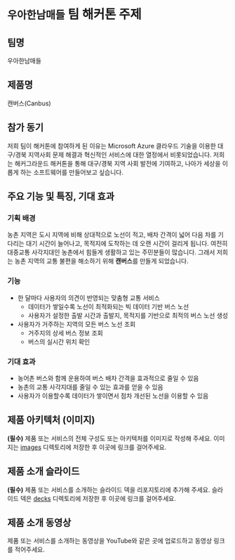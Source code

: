 # `우아한남매들` 팀 해커톤 주제

## 팀명

우아한남매들

## 제품명

캔버스(Canbus)

## 참가 동기

저희 팀이 해커톤에 참여하게 된 이유는 Microsoft Azure 클라우드 기술을 이용한 대구/경북 지역사회 문제 해결과 혁신적인 서비스에 대한 열정에서 비롯되었습니다.
저희는 해커그라운드 해커톤을 통해 대구/경북 지역 사회 발전에 기여하고, 나아가 세상을 이롭게 하는 소프트웨어를 만들어보고 싶습니다.

## 주요 기능 및 특징, 기대 효과

### 기획 배경

농촌 지역은 도시 지역에 비해 상대적으로 노선이 적고, 배차 간격이 넓어 다음 차를 기다리는 대기 시간이 늘어나고, 목적지에 도착하는 데 오랜 시간이 걸리게 됩니다.
여전히 대중교통 사각지대인 농촌에서 힘들게 생활하고 있는 주민분들이 많습니다. 그래서 저희는 농촌 지역의 교통 불편을 해소하기 위해 **캔버스**를 만들게 되었습니다.

### 기능

- 한 달마다 사용자의 의견이 반영되는 맞춤형 교통 서비스
    - 데이터가 쌓일수록 노선이 최적화되는 빅 데이터 기반 버스 노선
    - 사용자가 설정한 출발 시간과 출발지, 목적지를 기반으로 최적의 버스 노선 생성
- 사용자가 거주하는 지역의 모든 버스 노선 조회
    - 거주지의 상세 버스 정보 조회
    - 버스의 실시간 위치 확인

### **기대 효과**

- 농어촌 버스와 함께 운용하여 버스 배차 간격을 효과적으로 줄일 수 있음
- 농촌의 교통 사각지대를 줄일 수 있는 효과를 얻을 수 있음
- 사용자가 이용할수록 데이터가 쌓이면서 점차 개선된 노선을 이용할 수 있음

## 제품 아키텍처 (이미지)

**(필수)** 제품 또는 서비스의 전체 구성도 또는 아키텍처를 이미지로 작성해 주세요. 이미지는 [images](notion://www.notion.so/images) 디렉토리에 저장한 후 이곳에 링크를 걸어주세요.

## 제품 소개 슬라이드

**(필수)** 제품 또는 서비스를 소개하는 슬라이드 덱을 리포지토리에 추가해 주세요. 슬라이드 덱은 [decks](notion://www.notion.so/decks) 디렉토리에 저장한 후 이곳에 링크를 걸어주세요.

## 제품 소개 동영상

제품 또는 서비스를 소개하는 동영상을 YouTube와 같은 곳에 업로드하고 동영상 링크를 적어주세요.
